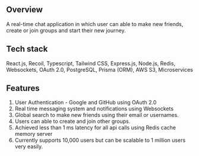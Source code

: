 ## Overview

A real-time chat application in which user can able to make new friends, create or join groups and start their new journey. 

 ## Tech stack
  React.js, Recoil, Typescript, Tailwind CSS, Express.js, Node.js, Redis, Websockets, OAuth 2.0, PostgreSQL, Prisma (ORM), AWS S3, Microservices

## Features
1. User Authentication - Google and GitHub using OAuth 2.0  
2. Real time messaging system and notifications using Websockets  
3. Global search to make new friends using their email or usernames.  
4. Users can able to create and join other groups.  
5. Achieved less than 1 ms latency for all api calls using Redis cache memory server  
6. Currently supports 10,000 users but can be scalable to 1 million users very easily.
